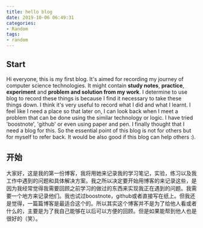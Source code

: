 ```yaml
---
title: hello blog
date: 2019-10-06 06:49:31
categories:
- Random
tags:
- random
---
```

## Start
Hi everyone, this is my first blog. It's aimed for recording my journey of computer science technologies. It might contain **study notes**, **practice**, **experiment** and **problem and solution from my work**. I determine to use blog to record these things is because I find it necessary to take these things down. I think it's very useful to record what I did and what I learnt. I feel like I need a place so that later on, I can look back when I meet a problem that can be done using the similar technology or logic. I have tried 'boostnote', 'github' or even using paper and pen. I finally thought that I need a blog for this. So the essential point of this blog is not for others but for myself to refer back. It would be also good if this blog can help others :).

## 开始
大家好，这是我的第一份博客，我将用她来记录我的学习笔记，实验，练习以及我工作中遇到的问题和具体解决方案。我之所以决定要开始用博客的来记录这些，是因为我经常觉得我需要回顾之前学习的做过的东西来实现我正在遇到的问题。我需要一个地方来记录他们。我也试过boostnote，github或者直接写在纸上。但我还是觉得，一篇篇博客是最适合这个的。所以其实这个博客并不是为了给他人看或者什么的，主要是为了我自己能够在以后可以方便的回顾。但是如果能帮到他人也是很好的（笑）。
